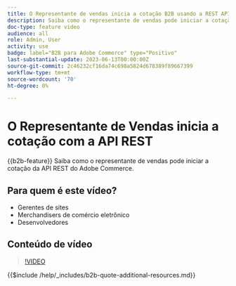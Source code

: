 ```yaml
---
title: O Representante de vendas inicia a cotação B2B usando a REST API
description: Saiba como o representante de vendas pode iniciar a cotação da API REST do Adobe Commerce.
doc-type: feature video
audience: all
role: Admin, User
activity: use
badge: label="B2B para Adobe Commerce" type="Positivo"
last-substantial-update: 2023-06-13T00:00:00Z
source-git-commit: 2c46232cf16da74c698a5824d678389f89667399
workflow-type: tm+mt
source-wordcount: '70'
ht-degree: 0%

---
```


# O Representante de Vendas inicia a cotação com a API REST

{{b2b-feature}}
Saiba como o representante de vendas pode iniciar a cotação da API REST do Adobe Commerce.

## Para quem é este vídeo?

- Gerentes de sites
- Merchandisers de comércio eletrônico
- Desenvolvedores

## Conteúdo de vídeo

>[!VIDEO](https://video.tv.adobe.com/v/3420414?learn=on)

{{$include /help/_includes/b2b-quote-additional-resources.md}}
